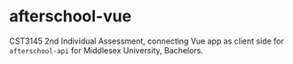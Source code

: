# afterschool-vue
CST3145 2nd Individual Assessment, connecting Vue app as client side for `afterschool-api` for Middlesex University, Bachelors.
